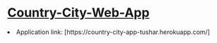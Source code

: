 # [Country-City-Web-App](https://country-city-app-tushar.herokuapp.com/)

<li> Application link: [https://country-city-app-tushar.herokuapp.com/]</li>

